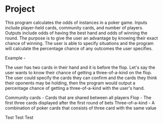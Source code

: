 # Project
 
This program calculates the odds of instances in a poker game. Inputs include player-held cards, community cards, and number of players. Outputs include odds of having the best hand and odds of winning the round. The purpose is to give the user an advantage by knowing their exact chance of winning. The user is able to specify situations and the program will calculate the percentage chance of any outcomes the user specifies.

Example -

The user has two cards in their hand and it is before the flop. Let's say the user wants to know their chance of getting a three-of-a-kind on the flop. The user could specify the cards they can confirm and the cards they think their oponents may be holding, then the program would output a percentage chance of getting a three-of-a-kind with the user's hand.

Community cards - Cards that are shared between all players
Flop - The first three cards displayed after the first round of bets
Three-of-a-kind - A combination of poker cards that consists of three card with the same value

Test Test Test